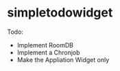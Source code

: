 # simpletodowidget

Todo:
 - Implement RoomDB
 - Implement a Chronjob
 - Make the Appliation Widget only
